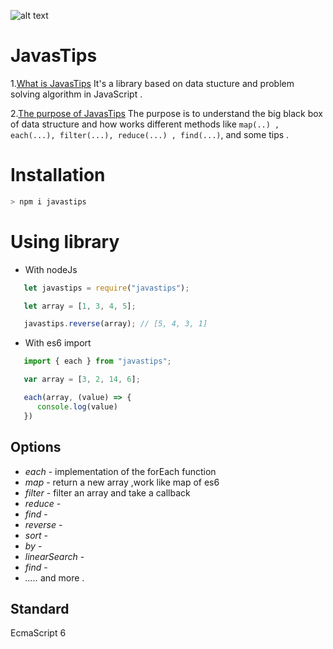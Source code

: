 ![alt text](https://raw.githubusercontent.com/svngoku/JavasTips/master/js.gif)

# JavasTips

 1.[What is JavasTips](#introduction)
   It's a library based on data stucture and problem solving algorithm in JavaScript .

2.[The purpose of JavasTips](#purpose)
   The purpose is to understand the big black box of data structure and how works different methods like `map(..) , each(...), filter(...), reduce(...) , find(...)`, and some tips .

# Installation

```bash
> npm i javastips
```

# Using library

* With nodeJs

```javascript
   let javastips = require("javastips");

   let array = [1, 3, 4, 5];

   javastips.reverse(array); // [5, 4, 3, 1]
```

* With es6 import

```javascript
   import { each } from "javastips";

   var array = [3, 2, 14, 6];

   each(array, (value) => {
      console.log(value)
   })
```

## Options

* *each* - implementation of the forEach function
* *map* - return a new array ,work like map of es6
* *filter* - filter an array and take a callback
* *reduce* - 
* *find* - 
* *reverse* - 
* *sort* -
* *by* -
* *linearSearch* - 
* *find* - 
* *.....* and more .

## Standard

EcmaScript 6